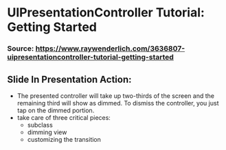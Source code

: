 # UIPresentationController Tutorial: Getting Started
### Source: https://www.raywenderlich.com/3636807-uipresentationcontroller-tutorial-getting-started

## Slide In Presentation Action:
- The presented controller will take up two-thirds of the screen and the remaining third will show as dimmed. To dismiss the controller, you just tap on the dimmed portion.
- take care of three critical pieces: 
    - subclass
    - dimming view 
    - customizing the transition
    


